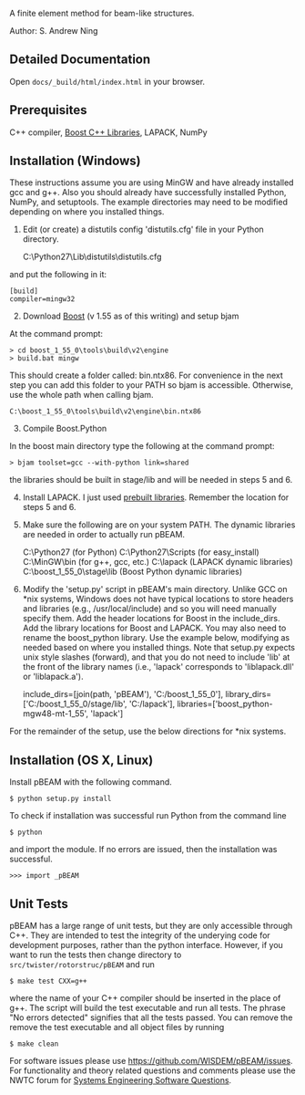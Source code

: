 A finite element method for beam-like structures.

Author: S. Andrew Ning

## Detailed Documentation

Open `docs/_build/html/index.html` in your browser.

## Prerequisites

C++ compiler, [Boost C++ Libraries](http://www.boost.org), LAPACK, NumPy

## Installation (Windows)

These instructions assume you are using MinGW and have already installed gcc and g++.
Also you should already have successfully installed Python, NumPy, and setuptools.
The example directories may need to be modified depending on where you installed things.

1) Edit (or create) a distutils config 'distutils.cfg' file in your Python directory.

    C:\Python27\Lib\distutils\distutils.cfg

and put the following in it:

    [build]
    compiler=mingw32


2) Download [Boost](http://www.boost.org) (v 1.55 as of this writing) and setup bjam

At the command prompt:

    > cd boost_1_55_0\tools\build\v2\engine
    > build.bat mingw

This should create a folder called: bin.ntx86.  For convenience in the next step you can add this folder to your PATH so bjam is accessible.  Otherwise, use the whole path when calling bjam.

    C:\boost_1_55_0\tools\build\v2\engine\bin.ntx86

3) Compile Boost.Python

In the boost main directory type the following at the command prompt:

    > bjam toolset=gcc --with-python link=shared

the libraries should be built in stage/lib and will be needed in steps 5 and 6.


4) Install LAPACK.  I just used [prebuilt libraries](http://icl.cs.utk.edu/lapack-for-windows/lapack/#libraries).
Remember the location for steps 5 and 6.

5) Make sure the following are on your system PATH.  The dynamic libraries are needed in order to actually run pBEAM.

    C:\Python27  (for Python)
    C:\Python27\Scripts  (for easy_install)
    C:\MinGW\bin  (for g++, gcc, etc.)
    C:\lapack  (LAPACK dynamic libraries)
    C:\boost_1_55_0\stage\lib  (Boost Python dynamic libraries)

6) Modify the 'setup.py' script in pBEAM's main directory.  Unlike GCC on *nix systems, Windows does not have typical locations to store headers and libraries (e.g., /usr/local/include) and so you will need manually specify them.  Add the header locations for Boost in the include_dirs.  Add the library locations for Boost and LAPACK.  You may also need to rename the boost_python library.  Use the example below, modifying as needed based on where you installed things.  Note that setup.py expects unix style slashes (forward), and that you do not need to include 'lib' at the front of the library names (i.e., 'lapack' corresponds to 'liblapack.dll' or 'liblapack.a').

    include_dirs=[join(path, 'pBEAM'), 'C:/boost_1_55_0'],
    library_dirs=['C:/boost_1_55_0/stage/lib', 'C:/lapack'],
    libraries=['boost_python-mgw48-mt-1_55', 'lapack']

For the remainder of the setup, use the below directions for *nix systems.


## Installation (OS X, Linux)

Install pBEAM with the following command.

    $ python setup.py install


To check if installation was successful run Python from the command line

    $ python

and import the module.  If no errors are issued, then the installation was successful.

    >>> import _pBEAM


## Unit Tests

pBEAM has a large range of unit tests, but they are only accessible through C++.  They are intended to test the integrity of the underying code for development purposes, rather than the python interface.  However, if you want to run the tests then change directory to `src/twister/rotorstruc/pBEAM` and run


    $ make test CXX=g++

where the name of your C++ compiler should be inserted in the place of g++.  The script will build the test executable and run all tests.  The phrase "No errors detected" signifies that all the tests passed.  You can remove the remove the test executable and all object files by running

    $ make clean

For software issues please use <https://github.com/WISDEM/pBEAM/issues>.  For functionality and theory related questions and comments please use the NWTC forum for [Systems Engineering Software Questions](https://wind.nrel.gov/forum/wind/viewtopic.php?f=34&t=1002).


